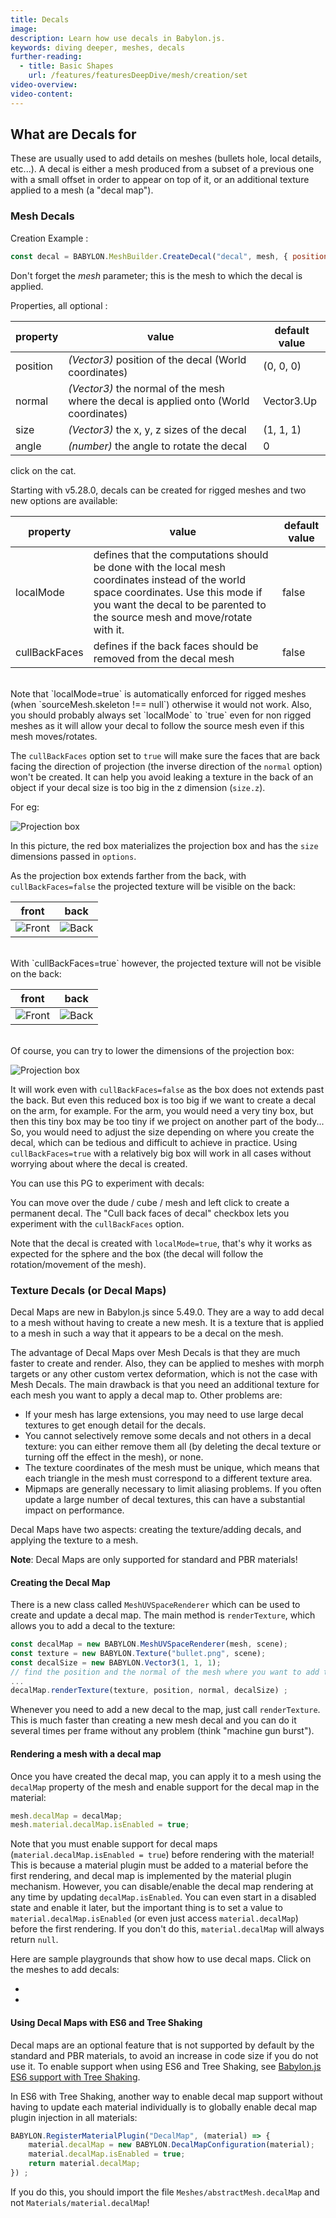 ```yaml
---
title: Decals
image:
description: Learn how use decals in Babylon.js.
keywords: diving deeper, meshes, decals
further-reading:
  - title: Basic Shapes
    url: /features/featuresDeepDive/mesh/creation/set
video-overview:
video-content:
---
```


## What are Decals for

These are usually used to add details on meshes (bullets hole, local details, etc...).
A decal is either a mesh produced from a subset of a previous one with a small offset in order to appear on top of it, or an additional texture applied to a mesh (a "decal map").

### Mesh Decals

Creation Example :

```javascript
const decal = BABYLON.MeshBuilder.CreateDecal("decal", mesh, { position: myPos }, scene);
```

Don't forget the _mesh_ parameter; this is the mesh to which the decal is applied.

Properties, all optional :

| property | value                                                                                  | default value |
| -------- | -------------------------------------------------------------------------------------- | ------------- |
| position | _(Vector3)_ position of the decal (World coordinates)                                  | (0, 0, 0)     |
| normal   | _(Vector3)_ the normal of the mesh where the decal is applied onto (World coordinates) | Vector3.Up    |
| size     | _(Vector3)_ the x, y, z sizes of the decal                                             | (1, 1, 1)     |
| angle    | _(number)_ the angle to rotate the decal                                               | 0             |

<Playground id="#1BAPRM#73" title="Simple Example of Decals" description="Simple example of pasting decals in a Babylon.js scene."/> click on the cat.

Starting with v5.28.0, decals can be created for rigged meshes and two new options are available:

| property                   | value                                                                                                                                                                                                               | default value |
| -------------------------- | ------------------------------------------------------------------------------------------------------------------------------------------------------------------------------------------------------------------- | ------------- |
| localMode                  | defines that the computations should be done with the local mesh coordinates instead of the world space coordinates. Use this mode if you want the decal to be parented to the source mesh and move/rotate with it. | false         |
| <nobr>cullBackFaces</nobr> | defines if the back faces should be removed from the decal mesh                                                                                                                                                     | false         |

<br/>
Note that `localMode=true` is automatically enforced for rigged meshes (when `sourceMesh.skeleton !== null`) otherwise it would not work. Also, you should probably always set `localMode` to `true` even for non rigged meshes as it will allow your decal to follow the source mesh even if this mesh moves/rotates.

The `cullBackFaces` option set to `true` will make sure the faces that are back facing the direction of projection (the inverse direction of the `normal` option) won't be created. It can help you avoid leaking a texture in the back of an object if your decal size is too big in the z dimension (`size.z`).

For eg:

![Projection box](/img/features/decals/decal_projbox.jpg)

In this picture, the red box materializes the projection box and has the `size` dimensions passed in `options`.

As the projection box extends farther from the back, with `cullBackFaces=false` the projected texture will be visible on the back:

| front                                              | back                                                 |
| -------------------------------------------------- | ---------------------------------------------------- |
| ![Front](/img/features/decals/decal_front.jpg!350) | ![Back](/img/features/decals/decal_back_nok.jpg!350) |

<br/>
With `cullBackFaces=true` however, the projected texture will not be visible on the back:

| front                                              | back                                                |
| -------------------------------------------------- | --------------------------------------------------- |
| ![Front](/img/features/decals/decal_front.jpg!350) | ![Back](/img/features/decals/decal_back_ok.jpg!300) |

<br/>
Of course, you can try to lower the dimensions of the projection box:

![Projection box](/img/features/decals/decal_projbox_small.jpg)

It will work even with `cullBackFaces=false` as the box does not extends past the back. But even this reduced box is too big if we want to create a decal on the arm, for example. For the arm, you would need a very tiny box, but then this tiny box may be too tiny if we project on another part of the body... So, you would need to adjust the size depending on where you create the decal, which can be tedious and difficult to achieve in practice. Using `cullBackFaces=true` with a relatively big box will work in all cases without worrying about where the decal is created.

You can use this PG to experiment with decals: <Playground id="#EEUVTY#199" title="Decals with rigged and moving meshes" description="Example of pasting decals for rigged meshes."/>

You can move over the dude / cube / mesh and left click to create a permanent decal. The "Cull back faces of decal" checkbox lets you experiment with the `cullBackFaces` option.

Note that the decal is created with `localMode=true`, that's why it works as expected for the sphere and the box (the decal will follow the rotation/movement of the mesh).

### Texture Decals (or Decal Maps)

Decal Maps are new in Babylon.js since 5.49.0. They are a way to add decal to a mesh without having to create a new mesh. It is a texture that is applied to a mesh in such a way that it appears to be a decal on the mesh.

The advantage of Decal Maps over Mesh Decals is that they are much faster to create and render. Also, they can be applied to meshes with morph targets or any other custom vertex deformation, which is not the case with Mesh Decals. The main drawback is that you need an additional texture for each mesh you want to apply a decal map to. Other problems are:
* If your mesh has large extensions, you may need to use large decal textures to get enough detail for the decals.
* You cannot selectively remove some decals and not others in a decal texture: you can either remove them all (by deleting the decal texture or turning off the effect in the mesh), or none.
* The texture coordinates of the mesh must be unique, which means that each triangle in the mesh must correspond to a different texture area.
* Mipmaps are generally necessary to limit aliasing problems. If you often update a large number of decal textures, this can have a substantial impact on performance.

Decal Maps have two aspects: creating the texture/adding decals, and applying the texture to a mesh.

**Note**: Decal Maps are only supported for standard and PBR materials!

#### Creating the Decal Map

There is a new class called `MeshUVSpaceRenderer` which can be used to create and update a decal map. The main method is `renderTexture`, which allows you to add a decal to the texture:

```javascript	
const decalMap = new BABYLON.MeshUVSpaceRenderer(mesh, scene);
const texture = new BABYLON.Texture("bullet.png", scene);
const decalSize = new BABYLON.Vector3(1, 1, 1);
// find the position and the normal of the mesh where you want to add the decal
...
decalMap.renderTexture(texture, position, normal, decalSize) ;
```
Whenever you need to add a new decal to the map, just call `renderTexture`. This is much faster than creating a new mesh decal and you can do it several times per frame without any problem (think "machine gun burst").

#### Rendering a mesh with a decal map

Once you have created the decal map, you can apply it to a mesh using the `decalMap` property of the mesh and enable support for the decal map in the material:
```javascript
mesh.decalMap = decalMap;
mesh.material.decalMap.isEnabled = true;
```

Note that you must enable support for decal maps (`material.decalMap.isEnabled = true`) before rendering with the material! This is because a material plugin must be added to a material before the first rendering, and decal map is implemented by the material plugin mechanism.
However, you can disable/enable the decal map rendering at any time by updating `decalMap.isEnabled`. You can even start in a disabled state and enable it later, but the important thing is to set a value to `material.decalMap.isEnabled` (or even just access `material.decalMap`) before the first rendering. If you don't do this, `material.decalMap` will always return `null`.

Here are sample playgrounds that show how to use decal maps. Click on the meshes to add decals: 
- <Playground id="#9BVW2S#60" title="Decal maps" description="Example of using decal maps." image="/img/playgroundsAndNMEs/pg-9BVW2S-49.png"/>
- <Playground id="#N10DXG#17" title="Decal Graffiti" description="Add graffiti with decal maps." image="/img/playgroundsAndNMEs/textureDecals_graffiti.jpg" />

#### Using Decal Maps with ES6 and Tree Shaking

Decal maps are an optional feature that is not supported by default by the standard and PBR materials, to avoid an increase in code size if you do not use it.
To enable support when using ES6 and Tree Shaking, see [Babylon.js ES6 support with Tree Shaking](/setup/frameworkPackages/es6Support#tree-shaking).

In ES6 with Tree Shaking, another way to enable decal map support without having to update each material individually is to globally enable decal map plugin injection in all materials:
```javascript
BABYLON.RegisterMaterialPlugin("DecalMap", (material) => {
    material.decalMap = new BABYLON.DecalMapConfiguration(material);
    material.decalMap.isEnabled = true;
    return material.decalMap;
}) ;
```

If you do this, you should import the file `Meshes/abstractMesh.decalMap` and not `Materials/material.decalMap`!

